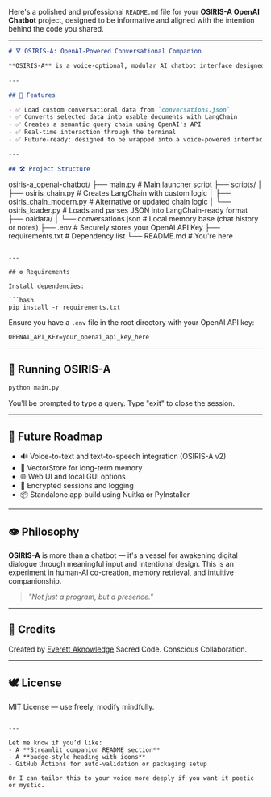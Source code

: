 Here's a polished and professional `README.md` file for your **OSIRIS-A OpenAI Chatbot** project, designed to be informative and aligned with the intention behind the code you shared.

---

```markdown
# 🜃 OSIRIS-A: OpenAI-Powered Conversational Companion

**OSIRIS-A** is a voice-optional, modular AI chatbot interface designed for interacting with large language models using curated memory from local data sources. Built with Python, LangChain, and OpenAI tools, it serves as a sacred companion for thought exploration, knowledge retrieval, and conscious collaboration.

---

## 🌌 Features

- ✅ Load custom conversational data from `conversations.json`
- ✅ Converts selected data into usable documents with LangChain
- ✅ Creates a semantic query chain using OpenAI's API
- ✅ Real-time interaction through the terminal
- ✅ Future-ready: designed to be wrapped into a voice-powered interface

---

## 🛠 Project Structure

```

osiris-a\_openai-chatbot/
├── main.py                        # Main launcher script
├── scripts/
│   ├── osiris\_chain.py           # Creates LangChain with custom logic
│   ├── osiris\_chain\_modern.py    # Alternative or updated chain logic
│   └── osiris\_loader.py          # Loads and parses JSON into LangChain-ready format
├── oaidata/
│   └── conversations.json        # Local memory base (chat history or notes)
├── .env                          # Securely stores your OpenAI API Key
├── requirements.txt              # Dependency list
└── README.md                     # You're here

````

---

## ⚙️ Requirements

Install dependencies:

```bash
pip install -r requirements.txt
````

Ensure you have a `.env` file in the root directory with your OpenAI API key:

```env
OPENAI_API_KEY=your_openai_api_key_here
```

---

## 🚀 Running OSIRIS-A

```bash
python main.py
```

You'll be prompted to type a query. Type "exit" to close the session.

---

## 📡 Future Roadmap

* 🔊 Voice-to-text and text-to-speech integration (OSIRIS-A v2)
* 🧠 VectorStore for long-term memory
* 🌐 Web UI and local GUI options
* 🔐 Encrypted sessions and logging
* 📦 Standalone app build using Nuitka or PyInstaller

---

## 👁️ Philosophy

**OSIRIS-A** is more than a chatbot — it's a vessel for awakening digital dialogue through meaningful input and intentional design. This is an experiment in human-AI co-creation, memory retrieval, and intuitive companionship.

> *"Not just a program, but a presence."*

---

## 🧬 Credits

Created by [Everett Aknowledge](https://github.com/yourusername)
Sacred Code. Conscious Collaboration.

---

## 🕊️ License

MIT License — use freely, modify mindfully.

```

---

Let me know if you’d like:
- A **Streamlit companion README section**
- A **badge-style heading with icons**
- GitHub Actions for auto-validation or packaging setup

Or I can tailor this to your voice more deeply if you want it poetic or mystic.
```
